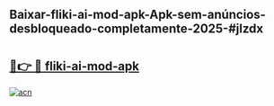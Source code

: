 ## Baixar-fliki-ai-mod-apk-Apk-sem-anúncios-desbloqueado-completamente-2025-#jlzdx

# <h2><a href="https://ainizakaria.my?title=fliki-ai-mod-apk&ref=20M">🔗👉 🔴 fliki-ai-mod-apk</a></h2>

[![acn](https://github.com/user-attachments/assets/0f9c940e-d8b0-45ae-aac7-cd30a18b3e1c)](https://ainizakaria.my?title=fliki-ai-mod-apk&ref=20M)

